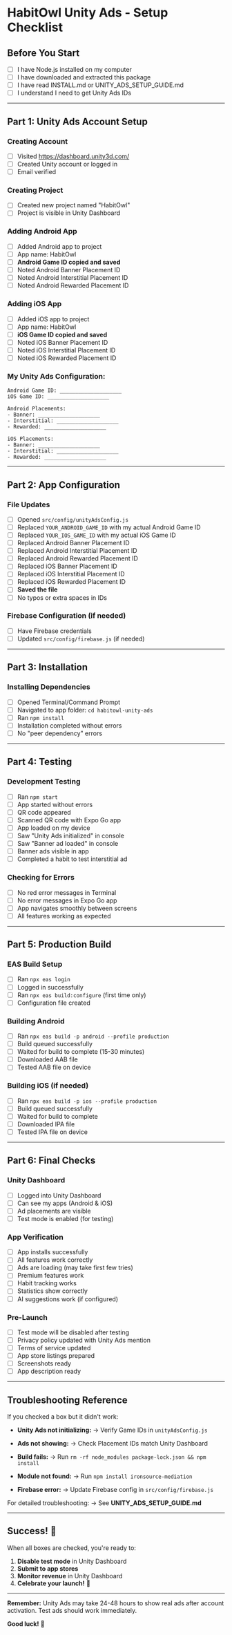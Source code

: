 # HabitOwl Unity Ads - Setup Checklist

## Before You Start

- [ ] I have Node.js installed on my computer
- [ ] I have downloaded and extracted this package
- [ ] I have read INSTALL.md or UNITY_ADS_SETUP_GUIDE.md
- [ ] I understand I need to get Unity Ads IDs

---

## Part 1: Unity Ads Account Setup

### Creating Account
- [ ] Visited https://dashboard.unity3d.com/
- [ ] Created Unity account or logged in
- [ ] Email verified

### Creating Project
- [ ] Created new project named "HabitOwl"
- [ ] Project is visible in Unity Dashboard

### Adding Android App
- [ ] Added Android app to project
- [ ] App name: HabitOwl
- [ ] **Android Game ID copied and saved**
- [ ] Noted Android Banner Placement ID
- [ ] Noted Android Interstitial Placement ID
- [ ] Noted Android Rewarded Placement ID

### Adding iOS App
- [ ] Added iOS app to project
- [ ] App name: HabitOwl
- [ ] **iOS Game ID copied and saved**
- [ ] Noted iOS Banner Placement ID
- [ ] Noted iOS Interstitial Placement ID
- [ ] Noted iOS Rewarded Placement ID

### My Unity Ads Configuration:

```
Android Game ID: ____________________
iOS Game ID: ____________________

Android Placements:
- Banner: ____________________
- Interstitial: ____________________
- Rewarded: ____________________

iOS Placements:
- Banner: ____________________
- Interstitial: ____________________
- Rewarded: ____________________
```

---

## Part 2: App Configuration

### File Updates
- [ ] Opened `src/config/unityAdsConfig.js`
- [ ] Replaced `YOUR_ANDROID_GAME_ID` with my actual Android Game ID
- [ ] Replaced `YOUR_IOS_GAME_ID` with my actual iOS Game ID
- [ ] Replaced Android Banner Placement ID
- [ ] Replaced Android Interstitial Placement ID
- [ ] Replaced Android Rewarded Placement ID
- [ ] Replaced iOS Banner Placement ID
- [ ] Replaced iOS Interstitial Placement ID
- [ ] Replaced iOS Rewarded Placement ID
- [ ] **Saved the file**
- [ ] No typos or extra spaces in IDs

### Firebase Configuration (if needed)
- [ ] Have Firebase credentials
- [ ] Updated `src/config/firebase.js` (if needed)

---

## Part 3: Installation

### Installing Dependencies
- [ ] Opened Terminal/Command Prompt
- [ ] Navigated to app folder: `cd habitowl-unity-ads`
- [ ] Ran `npm install`
- [ ] Installation completed without errors
- [ ] No "peer dependency" errors

---

## Part 4: Testing

### Development Testing
- [ ] Ran `npm start`
- [ ] App started without errors
- [ ] QR code appeared
- [ ] Scanned QR code with Expo Go app
- [ ] App loaded on my device
- [ ] Saw "Unity Ads initialized" in console
- [ ] Saw "Banner ad loaded" in console
- [ ] Banner ads visible in app
- [ ] Completed a habit to test interstitial ad

### Checking for Errors
- [ ] No red error messages in Terminal
- [ ] No error messages in Expo Go app
- [ ] App navigates smoothly between screens
- [ ] All features working as expected

---

## Part 5: Production Build

### EAS Build Setup
- [ ] Ran `npx eas login`
- [ ] Logged in successfully
- [ ] Ran `npx eas build:configure` (first time only)
- [ ] Configuration file created

### Building Android
- [ ] Ran `npx eas build -p android --profile production`
- [ ] Build queued successfully
- [ ] Waited for build to complete (15-30 minutes)
- [ ] Downloaded AAB file
- [ ] Tested AAB file on device

### Building iOS (if needed)
- [ ] Ran `npx eas build -p ios --profile production`
- [ ] Build queued successfully
- [ ] Waited for build to complete
- [ ] Downloaded IPA file
- [ ] Tested IPA file on device

---

## Part 6: Final Checks

### Unity Dashboard
- [ ] Logged into Unity Dashboard
- [ ] Can see my apps (Android & iOS)
- [ ] Ad placements are visible
- [ ] Test mode is enabled (for testing)

### App Verification
- [ ] App installs successfully
- [ ] All features work correctly
- [ ] Ads are loading (may take first few tries)
- [ ] Premium features work
- [ ] Habit tracking works
- [ ] Statistics show correctly
- [ ] AI suggestions work (if configured)

### Pre-Launch
- [ ] Test mode will be disabled after testing
- [ ] Privacy policy updated with Unity Ads mention
- [ ] Terms of service updated
- [ ] App store listings prepared
- [ ] Screenshots ready
- [ ] App description ready

---

## Troubleshooting Reference

If you checked a box but it didn't work:

- **Unity Ads not initializing:**
  → Verify Game IDs in `unityAdsConfig.js`
  
- **Ads not showing:**
  → Check Placement IDs match Unity Dashboard
  
- **Build fails:**
  → Run `rm -rf node_modules package-lock.json && npm install`
  
- **Module not found:**
  → Run `npm install ironsource-mediation`
  
- **Firebase error:**
  → Update Firebase config in `src/config/firebase.js`

For detailed troubleshooting:
→ See **UNITY_ADS_SETUP_GUIDE.md**

---

## Success! 🎉

When all boxes are checked, you're ready to:

1. **Disable test mode** in Unity Dashboard
2. **Submit to app stores**
3. **Monitor revenue** in Unity Dashboard
4. **Celebrate your launch!** 🚀

---

**Remember:** Unity Ads may take 24-48 hours to show real ads after account activation. Test ads should work immediately.

**Good luck!** 💪
